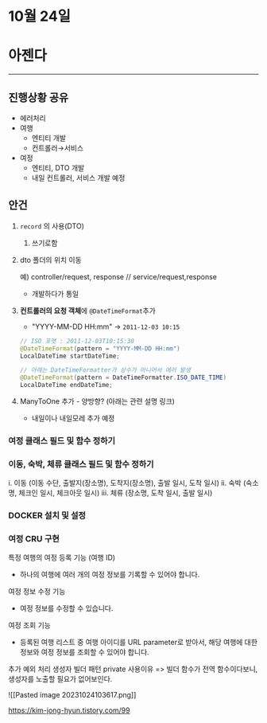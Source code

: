 
# 10월 24일

# 아젠다

---

## 진행상황 공유

- 에러처리
- 여행
    - 엔티티 개발
    - 컨트롤러→서비스
- 여정
    - 엔티티, DTO 개발
    - 내일 컨트롤러, 서비스 개발 예정

## 안건

1. `record` 의 사용(DTO)
    
    1. 쓰기로함
2. dto 폴더의 위치 이동
    
    예) controller/request, response // service/request,response
    
    - 개발하다가 통일
3. **컨트롤러의 요청 객체**에 `@DateTimeFormat`추가
    
    - "YYYY-MM-DD HH:mm" → `2011-12-03 10:15`
    
    ```java
    // ISO 포맷 : 2011-12-03T10:15:30
    @DateTimeFormat(pattern = "YYYY-MM-DD HH:mm")
    LocalDateTime startDateTime;
    
    // 아래는 DateTimeFormatter가 상수가 아니어서 에러 발생
    @DateTimeFormat(pattern = DateTimeFormatter.ISO_DATE_TIME)
    LocalDateTime endDateTime;
    ```
    
4. ManyToOne 추가 - 양방향? (아래는 관련 설명 링크)
    
    - 내일이나 내일모레 추가 예정





### 여정 클래스 필드 및 함수 정하기

### 이동, 숙박, 체류 클래스 필드 및 함수 정하기
i. 이동 (이동 수단, 출발지(장소명), 도착지(장소명), 출발 일시, 도착 일시)
ii. 숙박 (숙소명, 체크인 일시, 체크아웃 일시)
iii. 체류 (장소명, 도착 일시, 출발 일시)

### DOCKER 설치 및 설정

### 여정 CRU 구현
특정 여행의 여정 등록 기능 (여행 ID)
- 하나의 여행에 여러 개의 여정 정보를 기록할 수 있어야 합니다.

여정 정보 수정 기능
- 여정 정보를 수정할 수 있습니다.

여정 조회 기능 
- 등록된 여행 리스트 중 여행 아이디를 URL parameter로 받아서,
해당 여행에 대한 정보와 여정 정보를 조회할 수 있어야 합니다.

추가 예외 처리
생성자 빌더 패턴 private 사용이유 => 빌더 함수가 전역 함수이다보니, 생성자를 노출할 필요가 없어보인다.


![[Pasted image 20231024103617.png]]

https://kim-jong-hyun.tistory.com/99






